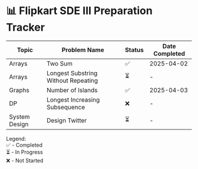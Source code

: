 # 📊 Flipkart SDE III Preparation Tracker  

| Topic | Problem Name | Status | Date Completed |
|--------|-----------------------------|--------|----------------|
| Arrays | Two Sum | ✅ | 2025-04-02 |
| Arrays | Longest Substring Without Repeating | ⏳ | - |
| Graphs | Number of Islands | ✅ | 2025-04-03 |
| DP | Longest Increasing Subsequence | ❌ | - |
| System Design | Design Twitter | ⏳ | - |

Legend:  
✅ - Completed  
⏳ - In Progress  
❌ - Not Started
